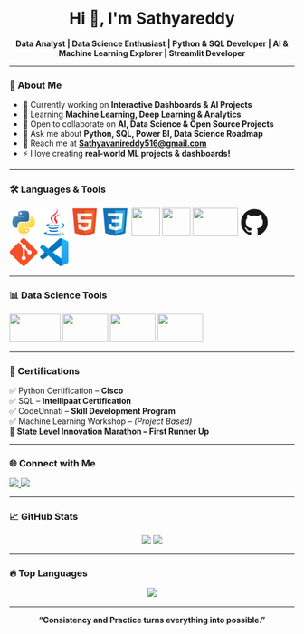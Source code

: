 <h1 align="center">Hi 👋, I'm Sathyareddy</h1>

<p align="center">
  <b>Data Analyst | Data Science Enthusiast | Python & SQL Developer | AI & Machine Learning Explorer | Streamlit Developer</b>
</p>

---

### 🚀 About Me
- 🔭 Currently working on **Interactive Dashboards & AI Projects**
- 🌱 Learning **Machine Learning, Deep Learning & Analytics**
- 👯 Open to collaborate on **AI, Data Science & Open Source Projects**
- 💬 Ask me about **Python, SQL, Power BI, Data Science Roadmap**
- 📩 Reach me at **Sathyavanireddy516@gmail.com**
- ⚡ I love creating **real-world ML projects & dashboards!**

---

### 🛠️ Languages & Tools
<p align="left">
  <a href="#"><img src="https://raw.githubusercontent.com/devicons/devicon/master/icons/python/python-original.svg" width="50" height="50"/></a>
  <a href="#"><img src="https://raw.githubusercontent.com/devicons/devicon/master/icons/java/java-original.svg" width="50" height="50"/></a>
  <a href="#"><img src="https://raw.githubusercontent.com/devicons/devicon/master/icons/html5/html5-original.svg" width="50" height="50"/></a>
  <a href="#"><img src="https://raw.githubusercontent.com/devicons/devicon/master/icons/css3/css3-original.svg" width="50" height="50"/></a>
  <a href="#"><img src="https://img.icons8.com/external-flat-juicy-fish/60/000000/external-sql-coding-and-development-flat-flat-juicy-fish.png" width="50" height="50"/></a>
  <a href="#"><img src="https://upload.wikimedia.org/wikipedia/commons/c/cf/New_Power_BI_Logo.svg" width="50" height="50"/></a>
  <a href="#"><img src="https://streamlit.io/images/brand/streamlit-logo-secondary-colormark-darktext.png" width="80" height="50"/></a>
  <a href="#"><img src="https://raw.githubusercontent.com/devicons/devicon/master/icons/github/github-original.svg" width="50" height="50"/></a>
  <a href="#"><img src="https://raw.githubusercontent.com/devicons/devicon/master/icons/git/git-original.svg" width="50" height="50"/></a>
  <a href="#"><img src="https://raw.githubusercontent.com/devicons/devicon/master/icons/vscode/vscode-original.svg" width="50" height="50"/></a>
</p>

---

### 📊 Data Science Tools
<p align="left">
  <a href="#"><img src="https://upload.wikimedia.org/wikipedia/commons/e/ed/Pandas_logo.svg" width="90" height="50"/></a>
  <a href="#"><img src="https://numpy.org/images/logo.svg" width="80" height="50"/></a>
  <a href="#"><img src="https://scikit-learn.org/stable/_static/scikit-learn-logo-small.png" width="80" height="50"/></a>
  <a href="#"><img src="https://matplotlib.org/_static/logo2_compressed.svg" width="80" height="50"/></a>
</p>

---

### 🏅 Certifications
✅ Python Certification – **Cisco**  
✅ SQL – **Intellipaat Certification**  
✅ CodeUnnati – **Skill Development Program**  
✅ Machine Learning Workshop – *(Project Based)*  
🥈 **State Level Innovation Marathon – First Runner Up**

---

### 🌐 Connect with Me
<p>
<a href="https://linkedin.com/in/sathyareddy20" target="_blank">
<img src="https://img.shields.io/badge/-LinkedIn-%230077B5?style=for-the-badge&logo=linkedin&logoColor=white"/>
</a>
<a href="mailto:Sathyavanireddy516@gmail.com">
<img src="https://img.shields.io/badge/-Gmail-D14836?style=for-the-badge&logo=gmail&logoColor=white"/>
</a>
</p>

---

### 📈 GitHub Stats
<p align="center">
  <img src="https://github-readme-stats.vercel.app/api?username=YOUR_GITHUB_USERNAME&show_icons=true&theme=radical" height="180"/>
  <img src="https://github-readme-streak-stats.herokuapp.com/?user=YOUR_GITHUB_USERNAME&theme=radical" height="180"/>
</p>

---

### 🔥 Top Languages
<p align="center">
  <img src="https://github-readme-stats.vercel.app/api/top-langs/?username=YOUR_GITHUB_USERNAME&layout=compact&theme=radical"/>
</p>

---

<p align="center">
  <b>“Consistency and Practice turns everything into possible.”</b>
</p>
